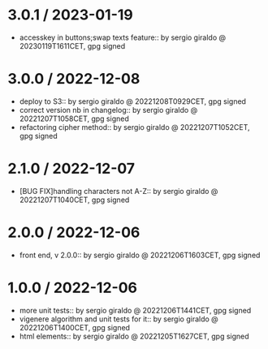 
# 3.0.1 / 2023-01-19

-   accesskey in buttons;swap texts feature:: by sergio giraldo @ 20230119T1611CET, gpg signed

# 3.0.0 / 2022-12-08

-   deploy to S3:: by sergio giraldo @ 20221208T0929CET, gpg signed
-   correct version nb in changelog:: by sergio giraldo @ 20221207T1058CET, gpg signed
-   refactoring cipher method:: by sergio giraldo @ 20221207T1052CET, gpg signed

# 2.1.0 / 2022-12-07

-   [BUG FIX]handling characters not A-Z:: by sergio giraldo @ 20221207T1040CET, gpg signed

# 2.0.0 / 2022-12-06

-   front end, v 2.0.0:: by sergio giraldo @ 20221206T1603CET, gpg signed

# 1.0.0 / 2022-12-06

-   more unit tests:: by sergio giraldo @ 20221206T1441CET, gpg signed
-   vigenere algorithm and unit tests for it:: by sergio giraldo @ 20221206T1400CET, gpg signed
-   html elements:: by sergio giraldo @ 20221205T1627CET, gpg signed
